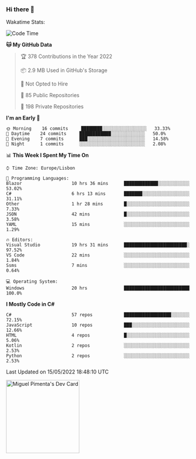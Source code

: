 ### Hi there 👋

<!--
**miguelpimenta/miguelpimenta** is a ✨ _special_ ✨ repository because its `README.md` (this file) appears on your GitHub profile.

Here are some ideas to get you started:

- 🔭 I’m currently working on ...
- 🌱 I’m currently learning ...
- 👯 I’m looking to collaborate on ...
- 🤔 I’m looking for help with ...
- 💬 Ask me about ...
- 📫 How to reach me: ...
- 😄 Pronouns: ...
- ⚡ Fun fact: ...
-->

Wakatime Stats:
<!--START_SECTION:waka-->
![Code Time](http://img.shields.io/badge/Code%20Time-0%20secs-blue)

**🐱 My GitHub Data** 

> 🏆 378 Contributions in the Year 2022
 > 
> 📦 2.9 MB Used in GitHub's Storage 
 > 
> 🚫 Not Opted to Hire
 > 
> 📜 85 Public Repositories 
 > 
> 🔑 198 Private Repositories  
 > 
**I'm an Early 🐤** 

```text
🌞 Morning    16 commits     ████████░░░░░░░░░░░░░░░░░   33.33% 
🌆 Daytime    24 commits     ████████████░░░░░░░░░░░░░   50.0% 
🌃 Evening    7 commits      ███░░░░░░░░░░░░░░░░░░░░░░   14.58% 
🌙 Night      1 commits      ░░░░░░░░░░░░░░░░░░░░░░░░░   2.08%

```


📊 **This Week I Spent My Time On** 

```text
⌚︎ Time Zone: Europe/Lisbon

💬 Programming Languages: 
Blazor                   10 hrs 36 mins      █████████████░░░░░░░░░░░░   53.02% 
C#                       6 hrs 13 mins       ███████░░░░░░░░░░░░░░░░░░   31.11% 
Other                    1 hr 28 mins        █░░░░░░░░░░░░░░░░░░░░░░░░   7.33% 
JSON                     42 mins             █░░░░░░░░░░░░░░░░░░░░░░░░   3.58% 
YAML                     15 mins             ░░░░░░░░░░░░░░░░░░░░░░░░░   1.29%

🔥 Editors: 
Visual Studio            19 hrs 31 mins      ████████████████████████░   97.52% 
VS Code                  22 mins             ░░░░░░░░░░░░░░░░░░░░░░░░░   1.84% 
Ssms                     7 mins              ░░░░░░░░░░░░░░░░░░░░░░░░░   0.64%

💻 Operating System: 
Windows                  20 hrs              █████████████████████████   100.0%

```

**I Mostly Code in C#** 

```text
C#                       57 repos            ██████████████████░░░░░░░   72.15% 
JavaScript               10 repos            ███░░░░░░░░░░░░░░░░░░░░░░   12.66% 
HTML                     4 repos             █░░░░░░░░░░░░░░░░░░░░░░░░   5.06% 
Kotlin                   2 repos             ░░░░░░░░░░░░░░░░░░░░░░░░░   2.53% 
Python                   2 repos             ░░░░░░░░░░░░░░░░░░░░░░░░░   2.53%

```



 Last Updated on 15/05/2022 18:48:10 UTC
<!--END_SECTION:waka-->

<a href="https://app.daily.dev/MiguelPimenta"><img src="https://api.daily.dev/devcards/05b7ad917b6047f3b1368fb0fe084ad8.png?r=sx6" width="200" alt="Miguel Pimenta's Dev Card"/></a>
